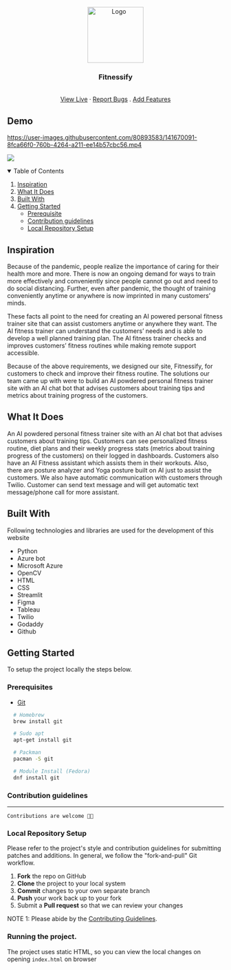 <p align="center">
  <a href="https://github.com/Ankitasareen/Fitnessify/issues">
    <img src="https://res.cloudinary.com/ratnakar5938/image/upload/v1636869190/fitnessify/msedge_5dRvhftpbA_zhkfhj.png" alt="Logo" width="130">
  </a>

  <h3 align="center">Fitnessify</h3>

  <p align="center">
    <br />
    <a href="https://fitnessify.us/">View Live</a>
    ·
    <a href="https://github.com/Ankitasareen/Fitnessify/issues">Report Bugs</a>
    .
    <a href="https://github.com/Ankitasareen/Fitnessify/issues">Add Features</a>
  </p>
</p>

## Demo

https://user-images.githubusercontent.com/80893583/141670091-8fca66f0-760b-4264-a211-ee14b57cbc56.mp4

![](https://challengepost-s3-challengepost.netdna-ssl.com/photos/production/software_photos/001/735/417/datas/original.gif)

<!-- TABLE OF CONTENTS -->
<details open="open">
  <summary>Table of Contents</summary>
  <ol>
    <li>
      <a href="#inspiration">Inspiration</a>
    </li>
    <li>
      <a href="#what-it-does">What It Does</a>
    </li>
        <li><a href="#built-with">Built With</a></li>
    <li>
      <a href="#getting-started">Getting Started</a>
      <ul>
      <li><a href="#prerequisites">Prerequisite</a></li>
        <li><a href="#contribution-guidelines">Contribution guidelines</a></li>
        <li><a href="#local-repository-setup">Local Repository Setup</a></li>
      </ul>
    </li>
  </ol>
</details>

## Inspiration

Because of the pandemic, people realize the importance of caring for their health more and more. There is now an ongoing demand for ways to train more effectively and conveniently since people cannot go out and need to do social distancing. Further, even after pandemic, the thought of training conveniently anytime or anywhere is now imprinted in many customers’ minds.

These facts all point to the need for creating an AI powered personal fitness trainer site that can assist customers anytime or anywhere they want. The AI fitness trainer can understand the customers’ needs and is able to develop a well planned training plan. The AI fitness trainer checks and improves customers’ fitness routines while making remote support accessible.

Because of the above requirements, we designed our site, Fitnessify, for customers to check and improve their fitness routine. The solutions our team came up with were to build an AI powdered personal fitness trainer site with an AI chat bot that advises customers about training tips and metrics about training progress of the customers.<br>

## What It Does

An AI powdered personal fitness trainer site with an AI chat bot that advises customers about training tips. Customers can see personalized fitness routine, diet plans and their weekly progress stats (metrics about training progress of the customers) on their logged in dashboards. Customers also have an AI Fitness assistant which assists them in their workouts. Also, there are posture analyzer and Yoga posture built on AI just to assist the customers. We also have automatic communication with customers through Twilio. Customer can send text message and will get automatic text message/phone call for more assistant.

## Built With

Following technologies and libraries are used for the development of this website

-   Python
-   Azure bot
-   Microsoft Azure
-   OpenCV
-   HTML
-   CSS
-   Streamlit
-   Figma
-   Tableau
-   Twilio
-   Godaddy
-   Github

## Getting Started

To setup the project locally the steps below.

### Prerequisites

-   [Git](https://git-scm.com/downloads)

```sh
  # Homebrew
  brew install git

  # Sudo apt
  apt-get install git

  # Packman
  pacman -S git

  # Module Install (Fedora)
  dnf install git

```

### Contribution guidelines

---

`Contributions are welcome 🎉🎉`

### Local Repository Setup

Please refer to the project's style and contribution guidelines for submitting patches and additions. In general, we follow the "fork-and-pull" Git workflow.

1.  **Fork** the repo on GitHub
2.  **Clone** the project to your local system
3.  **Commit** changes to your own separate branch
4.  **Push** your work back up to your fork
5.  Submit a **Pull request** so that we can review your changes

NOTE 1: Please abide by the [Contributing Guidelines](./CONTRIBUTING.md).

### Running the project.

The project uses static HTML, so you can view the local changes on opening `index.html` on browser
